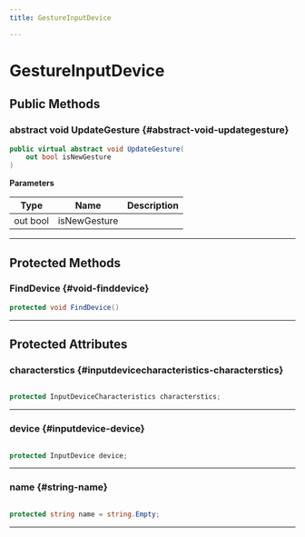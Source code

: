 ```yaml
---
title: GestureInputDevice

---
```


# GestureInputDevice










## Public Methods

### abstract void UpdateGesture {#abstract-void-updategesture}

```csharp
public virtual abstract void UpdateGesture(
    out bool isNewGesture
)
```


**Parameters**

| Type | Name  | Description  | 
|--|--|--|
| out bool |isNewGesture||






-----------

## Protected Methods

### FindDevice {#void-finddevice}

```csharp
protected void FindDevice()
```






-----------

## Protected Attributes

### characterstics {#inputdevicecharacteristics-characterstics}

```csharp

protected InputDeviceCharacteristics characterstics;

```






-----------

### device {#inputdevice-device}

```csharp

protected InputDevice device;

```






-----------

### name {#string-name}

```csharp

protected string name = string.Empty;

```






-----------


